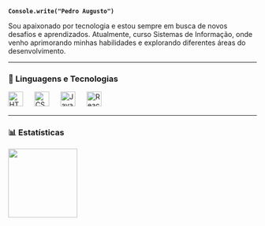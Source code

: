 **`Console.write("Pedro Augusto")`**

Sou apaixonado por tecnologia e estou sempre em busca de novos desafios e aprendizados. Atualmente, curso Sistemas de Informação, onde venho aprimorando minhas habilidades e explorando diferentes áreas do desenvolvimento.

---

### 🔹 Linguagens e Tecnologias

<img
align = "left" 
alt = "HTML" 
title = "HTML"
width = "30px"
style = "padding-right: 20px"
src="https://cdn.jsdelivr.net/gh/devicons/devicon@latest/icons/html5/html5-original.svg" />


<img
align = "left" 
alt = "CSS" 
title = "CSS"
width = "30px"
style = "padding-right: 20px"
src="https://cdn.jsdelivr.net/gh/devicons/devicon@latest/icons/css3/css3-original.svg" />
          

<img
align = "left" 
alt = "JavaScript" 
title = "JavaScript"
width = "30px"
style = "padding-right: 20px"
src="https://cdn.jsdelivr.net/gh/devicons/devicon@latest/icons/javascript/javascript-original.svg" />


<img
align = "left" 
alt = "ReactJS" 
title = "ReactJS"
width = "30px"
style = "padding-right: 20px"
src="https://cdn.jsdelivr.net/gh/devicons/devicon@latest/icons/react/react-original.svg" />


<!-- <img
align = "left" 
alt = "CSS" 
title = "PostgreSQL"
width = "30px"
style = "padding-right: 20px"
src="https://cdn.jsdelivr.net/gh/devicons/devicon@latest/icons/postgresql/postgresql-original.svg" />


<img
align = "left" 
alt = "CSS" 
title = "Node.js"
width = "30px"
style = "padding-right: 20px"
src="https://cdn.jsdelivr.net/gh/devicons/devicon@latest/icons/nodejs/nodejs-original.svg" />
           -->

<br>
<br>

---

### 📊 Estatísticas

<img
align = "left" 
height = "140"
src="https://github-readme-stats.vercel.app/api/top-langs/?username=peugusto&theme=tokyonight&layout=compact&langs_count=7&&custom_title=Tecnologias" />




